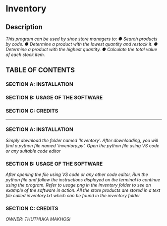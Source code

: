 # Inventory

## **Description**

*This program can be used by shoe store managers to:
● Search products by code.
● Determine a product with the lowest quantity and restock it.
● Determine a product with the highest quantity.
● Calculate the total value of each stock item.*

## **TABLE OF CONTENTS**

### SECTION A: INSTALLATION
### SECTION B: USAGE  OF THE SOFTWARE
### SECTION C: CREDITS
---------------------------------------------------
### **SECTION A: INSTALLATION**

*Simply download the folder named 'Inventory'. After downloading, you will find a python file named 'inventory.py'. Open the python file using VS code or any suitable code editor*

### **SECTION B: USAGE  OF THE SOFTWARE**

*After opening the file using VS code or any other code editor, Run the python file and follow the instructions displayed on the terminal to continue using the program. Refer to usage.png in the inventory folder to see an example of the software in action. All the store products are stored in a text file called inventory.txt which can be found in the inventory folder*

### **SECTION C: CREDITS**

*OWNER: THUTHUKA MAKHOSI*
